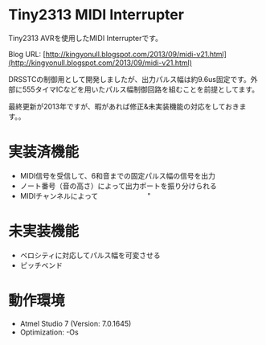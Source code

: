 # Tiny2313 MIDI Interrupter
Tiny2313 AVRを使用したMIDI Interrupterです。

Blog URL: [http://kingyonull.blogspot.com/2013/09/midi-v21.html](http://kingyonull.blogspot.com/2013/09/midi-v21.html)

DRSSTCの制御用として開発しましたが、出力パルス幅は約9.6us固定です。外部に555タイマICなどを用いたパルス幅制御回路を組むことを前提としてます。

最終更新が2013年ですが、暇があれば修正&未実装機能の対応をしておきます。。

# 実装済機能
- MIDI信号を受信して、6和音までの固定パルス幅の信号を出力
- ノート番号（音の高さ）によって出力ポートを振り分けられる
- MIDIチャンネルによって　　　　　　　"

# 未実装機能
- ベロシティに対応してパルス幅を可変させる
- ピッチベンド

# 動作環境
- Atmel Studio 7 (Version: 7.0.1645)
- Optimization: -Os

